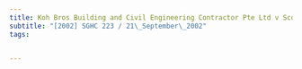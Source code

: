 ```yaml
---
title: Koh Bros Building and Civil Engineering Contractor Pte Ltd v Scotts Development (Saraca) 
subtitle: "[2002] SGHC 223 / 21\_September\_2002"
tags:


---
```


